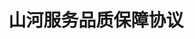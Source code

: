 ---
title: "山河服务品质保障协议"
linkTitle: "山河服务品质保障协议"
weight: 2
collapsible: true
type: "product"


Section2:
  title: 山河服务品质保障协议
  children:
    - title: 山河服务品质保障协议
      content: 
      url: "/terms/qa/intro/intro"

---